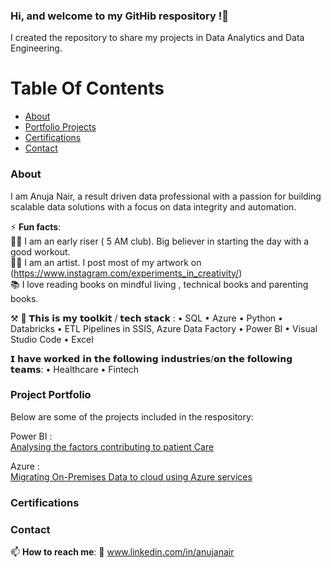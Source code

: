 ### Hi, and welcome to my GitHib respository !👋
I created the repository to share my projects in Data Analytics and Data Engineering.

# Table Of Contents
* [About](https://github.com/Nair-Anuja/Nair-Anuja/edit/TOC/README.md#about) <br/> 
* [Portfolio Projects](https://github.com/Nair-Anuja/Nair-Anuja/edit/TOC/README.md#project-portfolio) <br/> 
* [Certifications](https://github.com/Nair-Anuja/Nair-Anuja/edit/TOC/README.md#contact) <br/> 
* [Contact](https://github.com/Nair-Anuja/Nair-Anuja/edit/TOC/README.md#certifications) <br/> 







### About
I am Anuja Nair, a result driven data professional with a passion for building scalable data solutions with a focus on data integrity and automation.

⚡ **Fun facts**: <br/> 
  🏃‍♀️ I am an early riser ( 5 AM club). Big believer in starting the day with a good workout. <br/> 
  👩‍🎨 I am an artist. I post most of my artwork on 
     (https://www.instagram.com/experiments_in_creativity/)   <br/> 
  📚 I love reading books on mindful living , technical books and parenting books.<br/> 


⚒️ 🧰 𝗧𝗵𝗶𝘀 𝗶𝘀 𝗺𝘆 𝘁𝗼𝗼𝗹𝗸𝗶𝘁 / 𝘁𝗲𝗰𝗵 𝘀𝘁𝗮𝗰𝗸 : • SQL • Azure • Python • Databricks • ETL Pipelines in SSIS, Azure Data Factory • Power BI • Visual Studio Code • Excel 

𝗜 𝗵𝗮𝘃𝗲 𝘄𝗼𝗿𝗸𝗲𝗱 𝗶𝗻 𝘁𝗵𝗲 𝗳𝗼𝗹𝗹𝗼𝘄𝗶𝗻𝗴 𝗶𝗻𝗱𝘂𝘀𝘁𝗿𝗶𝗲𝘀/𝗼𝗻 𝘁𝗵𝗲 𝗳𝗼𝗹𝗹𝗼𝘄𝗶𝗻𝗴 𝘁𝗲𝗮𝗺𝘀: • Healthcare • Fintech 

### Project Portfolio

Below are some of the projects included in the respository:<br/> 

Power BI :<br/> 
    [Analysing the factors contributing to patient Care](https://github.com/Nair-Anuja/PowerBI/tree/main/HealthStat)

Azure :<br/> 
    [Migrating On-Premises Data to cloud using Azure services](https://github.com/Nair-Anuja/DataMigration)

### Certifications

### Contact
📫 **How to reach me**: 
  🔗 www.linkedin.com/in/anujanair  <br/> 
  

 
